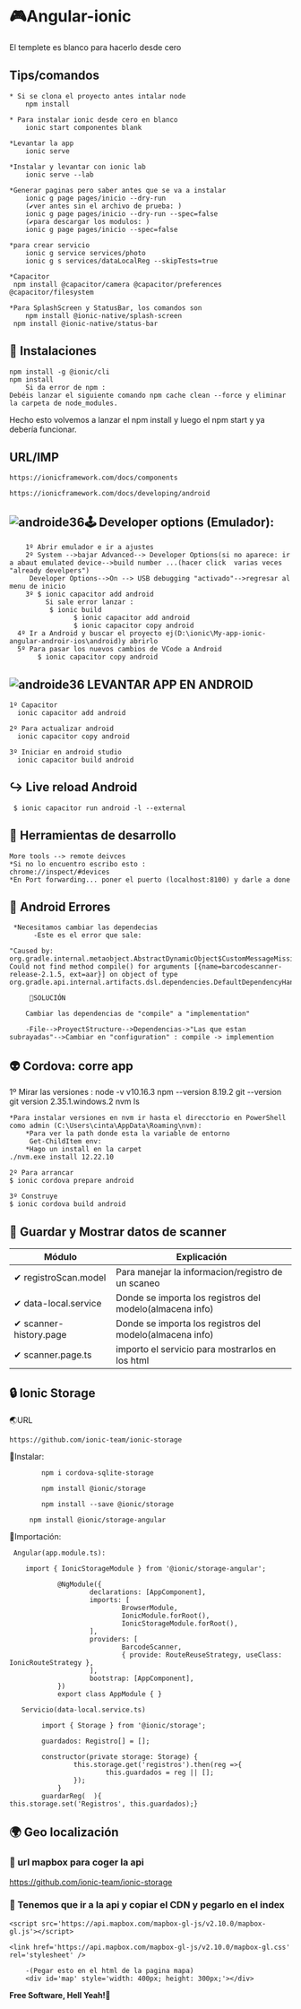 # 🎮Angular-ionic

El templete es blanco para hacerlo desde cero

## Tips/comandos
```
* Si se clona el proyecto antes intalar node
	npm install
	
* Para instalar ionic desde cero en blanco
	ionic start componentes blank
	
*Levantar la app
	ionic serve
	
*Instalar y levantar con ionic lab 
	ionic serve --lab
	
*Generar paginas pero saber antes que se va a instalar 
	ionic g page pages/inicio --dry-run
	(✔ver antes sin el archivo de prueba: )
	ionic g page pages/inicio --dry-run --spec=false
	(✔para descargar los modulos: )
	ionic g page pages/inicio --spec=false

*para crear servicio
	ionic g service services/photo
	ionic g s services/dataLocalReg --skipTests=true

*Capacitor 
 npm install @capacitor/camera @capacitor/preferences @capacitor/filesystem

*Para SplashScreen y StatusBar, los comandos son
	npm install @ionic-native/splash-screen
 npm install @ionic-native/status-bar

```
##  🔧 Instalaciones

	npm install -g @ionic/cli	
	npm install
		Si da error de npm :
	Debéis lanzar el siguiente comando npm cache clean --force y eliminar la carpeta de node_modules. 
 Hecho esto volvemos a lanzar el npm install 
 y luego el npm start y ya debería funcionar.

## URL/IMP
```
https://ionicframework.com/docs/components

https://ionicframework.com/docs/developing/android
```
## ![androide36](https://user-images.githubusercontent.com/71487857/199188171-195d30ba-e4b6-4f3f-bea1-bbf09369c70a.jpg)🕹 Developer options (Emulador):
```
	1º Abrir emulador e ir a ajustes
	2º System -->bajar Advanced--> Developer Options(si no aparece: ir a abaut emulated device-->build number ...(hacer click  varias veces "already develpers")
     Developer Options-->On --> USB debugging "activado"-->regresar al menu de inicio
	3º $ ionic capacitor add android
		 Si sale error lanzar :
		  $ ionic build
				$ ionic capacitor add android
				$ ionic capacitor copy android
  4º Ir a Android y buscar el proyecto ej(D:\ionic\My-app-ionic-angular-androir-ios\android)y abrirlo	
  5º Para pasar los nuevos cambios de VCode a Android
	   $ ionic capacitor copy android

```
## ![androide36](https://user-images.githubusercontent.com/71487857/199188171-195d30ba-e4b6-4f3f-bea1-bbf09369c70a.jpg) LEVANTAR APP EN ANDROID
```
1º Capacitor
  ionic capacitor add android

2º Para actualizar android
  ionic capacitor copy android

3º Iniciar en android studio
  ionic capacitor build android

```
## ↪️ Live reload Android

```
 $ ionic capacitor run android -l --external
```
## 🔎 Herramientas de desarrollo

```
More tools --> remote deivces
*Si no lo encuentro escribo esto :
chrome://inspect/#devices
*En Port forwarding... poner el puerto (localhost:8100) y darle a done
```

## 🐛 Android Errores

```
 *Necesitamos cambiar las dependecias
	  -Este es el error que sale: 

"Caused by: org.gradle.internal.metaobject.AbstractDynamicObject$CustomMessageMissingMethodException: Could not find method compile() for arguments [{name=barcodescanner-release-2.1.5, ext=aar}] on object of type org.gradle.api.internal.artifacts.dsl.dependencies.DefaultDependencyHandler."
 
	 🔨SOLUCIÓN

	Cambiar las dependencias de "compile" a "implementation"

	-File-->ProyectStructure-->Dependencias->"Las que estan subrayadas"-->Cambiar en "configuration" : compile -> implemention

```

## 👽 Cordova: corre app

1º Mirar las versiones :
	node -v
	 v10.16.3
 npm --version
  8.19.2
 git --version
  git version 2.35.1.windows.2
 nvm ls

	*Para instalar versiones en nvm ir hasta el direcctorio en PowerShell como admin (C:\Users\cinta\AppData\Roaming\nvm):
		*Para ver la path donde esta la variable de entorno
		 Get-ChildItem env:
		*Hago un install en la carpet
    ./nvm.exe install 12.22.10
    
	2º Para arrancar 
	$ ionic cordova prepare android	

	3º Construye
	$ ionic cordova build android


## 🎥 Guardar y Mostrar datos de scanner

| Módulo  | Explicación |
| ------- | ----------- |
| ✔ registroScan.model    | Para manejar la informacion/registro de un scaneo       |               
| ✔ data-local.service    | Donde se importa los registros del modelo(almacena info)|
| ✔ scanner-history.page  | Donde se importa los registros del modelo(almacena info)|
| ✔ scanner.page.ts       |  importo el servicio para mostrarlos en los html        |

## 🔒️ Ionic Storage

   🌏URL 
```
https://github.com/ionic-team/ionic-storage
```

  🔧Instalar:
  
			npm i cordova-sqlite-storage

			npm install @ionic/storage
  
			npm install --save @ionic/storage

		 npm install @ionic/storage-angular 
  
  🚀Importación:
  

	 Angular(app.module.ts):

		import { IonicStorageModule } from '@ionic/storage-angular';

				@NgModule({
						declarations: [AppComponent],
						imports: [
								BrowserModule,
								IonicModule.forRoot(),
								IonicStorageModule.forRoot(),
						],
						providers: [
								BarcodeScanner,
								{ provide: RouteReuseStrategy, useClass: IonicRouteStrategy },
						],
						bootstrap: [AppComponent],
				})
				export class AppModule { }

	   Servicio(data-local.service.ts)

			import { Storage } from '@ionic/storage';

			guardados: Registro[] = [];

			constructor(private storage: Storage) {
					this.storage.get('registros').then(reg =>{
							this.guardados = reg || [];
					});
				}
			guardarReg(  ){
    this.storage.set('Registros', this.guardados);}

 
## 🌍 Geo localización

### 📌 url mapbox para coger la api


https://github.com/ionic-team/ionic-storage


### 📌 Tenemos que ir a la api y copiar el CDN y pegarlo en el index


	<script src='https://api.mapbox.com/mapbox-gl-js/v2.10.0/mapbox-gl.js'></script>

	<link href='https://api.mapbox.com/mapbox-gl-js/v2.10.0/mapbox-gl.css' rel='stylesheet' />

		-(Pegar esto en el html de la pagina mapa)
		<div id='map' style='width: 400px; height: 300px;'></div>
 


**Free Software, Hell Yeah!🤘**
